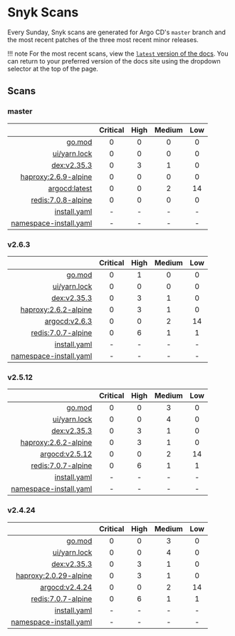 # Snyk Scans

Every Sunday, Snyk scans are generated for Argo CD's `master` branch and the most recent patches of the three most
recent minor releases.

!!! note
    For the most recent scans, view the [`latest` version of the docs](https://argo-cd.readthedocs.io/en/latest/snyk/).
    You can return to your preferred version of the docs site using the dropdown selector at the top of the page.

## Scans

### master

|    | Critical | High | Medium | Low |
|---:|:--------:|:----:|:------:|:---:|
| [go.mod](master/argocd-test.html) | 0 | 0 | 0 | 0 |
| [ui/yarn.lock](master/argocd-test.html) | 0 | 0 | 0 | 0 |
| [dex:v2.35.3](master/ghcr.io_dexidp_dex_v2.35.3.html) | 0 | 3 | 1 | 0 |
| [haproxy:2.6.9-alpine](master/haproxy_2.6.9-alpine.html) | 0 | 0 | 0 | 0 |
| [argocd:latest](master/quay.io_argoproj_argocd_latest.html) | 0 | 0 | 2 | 14 |
| [redis:7.0.8-alpine](master/redis_7.0.8-alpine.html) | 0 | 0 | 0 | 0 |
| [install.yaml](master/argocd-iac-install.html) | - | - | - | - |
| [namespace-install.yaml](master/argocd-iac-namespace-install.html) | - | - | - | - |

### v2.6.3

|    | Critical | High | Medium | Low |
|---:|:--------:|:----:|:------:|:---:|
| [go.mod](v2.6.3/argocd-test.html) | 0 | 1 | 0 | 0 |
| [ui/yarn.lock](v2.6.3/argocd-test.html) | 0 | 0 | 0 | 0 |
| [dex:v2.35.3](v2.6.3/ghcr.io_dexidp_dex_v2.35.3.html) | 0 | 3 | 1 | 0 |
| [haproxy:2.6.2-alpine](v2.6.3/haproxy_2.6.2-alpine.html) | 0 | 3 | 1 | 0 |
| [argocd:v2.6.3](v2.6.3/quay.io_argoproj_argocd_v2.6.3.html) | 0 | 0 | 2 | 14 |
| [redis:7.0.7-alpine](v2.6.3/redis_7.0.7-alpine.html) | 0 | 6 | 1 | 1 |
| [install.yaml](v2.6.3/argocd-iac-install.html) | - | - | - | - |
| [namespace-install.yaml](v2.6.3/argocd-iac-namespace-install.html) | - | - | - | - |

### v2.5.12

|    | Critical | High | Medium | Low |
|---:|:--------:|:----:|:------:|:---:|
| [go.mod](v2.5.12/argocd-test.html) | 0 | 0 | 3 | 0 |
| [ui/yarn.lock](v2.5.12/argocd-test.html) | 0 | 0 | 4 | 0 |
| [dex:v2.35.3](v2.5.12/ghcr.io_dexidp_dex_v2.35.3.html) | 0 | 3 | 1 | 0 |
| [haproxy:2.6.2-alpine](v2.5.12/haproxy_2.6.2-alpine.html) | 0 | 3 | 1 | 0 |
| [argocd:v2.5.12](v2.5.12/quay.io_argoproj_argocd_v2.5.12.html) | 0 | 0 | 2 | 14 |
| [redis:7.0.7-alpine](v2.5.12/redis_7.0.7-alpine.html) | 0 | 6 | 1 | 1 |
| [install.yaml](v2.5.12/argocd-iac-install.html) | - | - | - | - |
| [namespace-install.yaml](v2.5.12/argocd-iac-namespace-install.html) | - | - | - | - |

### v2.4.24

|    | Critical | High | Medium | Low |
|---:|:--------:|:----:|:------:|:---:|
| [go.mod](v2.4.24/argocd-test.html) | 0 | 0 | 3 | 0 |
| [ui/yarn.lock](v2.4.24/argocd-test.html) | 0 | 0 | 4 | 0 |
| [dex:v2.35.3](v2.4.24/ghcr.io_dexidp_dex_v2.35.3.html) | 0 | 3 | 1 | 0 |
| [haproxy:2.0.29-alpine](v2.4.24/haproxy_2.0.29-alpine.html) | 0 | 3 | 1 | 0 |
| [argocd:v2.4.24](v2.4.24/quay.io_argoproj_argocd_v2.4.24.html) | 0 | 0 | 2 | 14 |
| [redis:7.0.7-alpine](v2.4.24/redis_7.0.7-alpine.html) | 0 | 6 | 1 | 1 |
| [install.yaml](v2.4.24/argocd-iac-install.html) | - | - | - | - |
| [namespace-install.yaml](v2.4.24/argocd-iac-namespace-install.html) | - | - | - | - |
